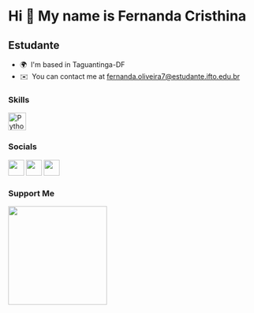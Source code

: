 Hi 👋 My name is Fernanda Cristhina
===================================

Estudante
---------

* 🌍  I'm based in Taguantinga-DF
* ✉️  You can contact me at [fernanda.oliveira7@estudante.ifto.edu.br](mailto:fernanda.oliveira7@estudante.ifto.edu.br)

### Skills

<p align="left">
<a href="https://www.python.org/" target="_blank" rel="noreferrer"><img src="https://raw.githubusercontent.com/danielcranney/readme-generator/main/public/icons/skills/python-colored.svg" width="36" height="36" alt="Python" /></a>
</p>


### Socials

<p align="left"> <a href="https://www.github.com/fernandacristhina" target="_blank" rel="noreferrer"><img src="https://raw.githubusercontent.com/danielcranney/readme-generator/main/public/icons/socials/github.svg" width="32" height="32" /></a> <a href="http://www.instagram.com/fefecrix" target="_blank" rel="noreferrer"><img src="https://raw.githubusercontent.com/danielcranney/readme-generator/main/public/icons/socials/instagram.svg" width="32" height="32" /></a> <a href="https://www.twitter.com/Vibesscris" target="_blank" rel="noreferrer"><img src="https://raw.githubusercontent.com/danielcranney/readme-generator/main/public/icons/socials/twitter.svg" width="32" height="32" /></a></p>

### Support Me

<a href="https://www.buymeacoffee.com/fernandacristhina"><img src="https://cdn.buymeacoffee.com/buttons/v2/default-yellow.png" width="200" /></a>
